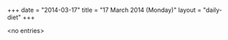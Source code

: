 +++
date = "2014-03-17"
title = "17 March 2014 (Monday)"
layout = "daily-diet"
+++


\<no entries\>

